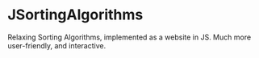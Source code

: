 # JSortingAlgorithms
Relaxing Sorting Algorithms, implemented as a website in JS. Much more user-friendly, and interactive.
